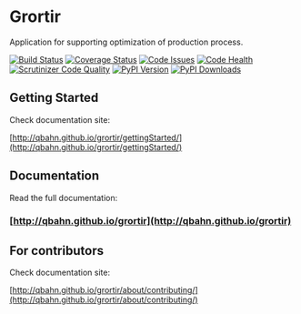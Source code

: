 # Grortir

Application for supporting optimization of production process.

[![Build Status](http://img.shields.io/travis/wojtekPi/grortir/master.svg)](https://travis-ci.org/wojtekPi/grortir)
[![Coverage Status](http://img.shields.io/coveralls/qbahn/wojtekPi/master.svg)](https://coveralls.io/r/wojtekPi/grortir)
[![Code Issues](https://www.quantifiedcode.com/api/v1/project/51365120fa014dbd860e332bbc1bee02/badge.svg)](https://www.quantifiedcode.com/app/project/51365120fa014dbd860e332bbc1bee02)
[![Code Health](https://landscape.io/github/wojtekPi/grortir/master/landscape.svg?style=flat)](https://landscape.io/github/wojtekpi/grortir/master)
[![Scrutinizer Code Quality](http://img.shields.io/scrutinizer/g/wojtekPi/grortir.svg)](https://scrutinizer-ci.com/g/wojtekPi/grortir/?branch=master)
[![PyPI Version](http://img.shields.io/pypi/v/Grortir.svg)](https://pypi.python.org/pypi/Grortir)
[![PyPI Downloads](http://img.shields.io/pypi/dm/Grortir.svg)](https://pypi.python.org/pypi/Grortir)

## Getting Started
Check documentation site:

[http://qbahn.github.io/grortir/gettingStarted/](http://qbahn.github.io/grortir/gettingStarted/)

## Documentation
Read the full documentation:
 
### [http://qbahn.github.io/grortir](http://qbahn.github.io/grortir)

## For contributors
Check documentation site:

[http://qbahn.github.io/grortir/about/contributing/](http://qbahn.github.io/grortir/about/contributing/)

